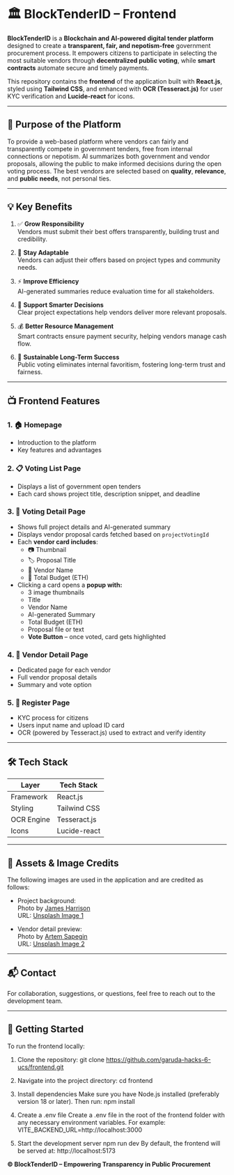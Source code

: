 # 🏛️ BlockTenderID – Frontend

**BlockTenderID** is a **Blockchain and AI-powered digital tender platform** designed to create a **transparent, fair, and nepotism-free** government procurement process. It empowers citizens to participate in selecting the most suitable vendors through **decentralized public voting**, while **smart contracts** automate secure and timely payments.

This repository contains the **frontend** of the application built with **React.js**, styled using **Tailwind CSS**, and enhanced with **OCR (Tesseract.js)** for user KYC verification and **Lucide-react** for icons.

---

## 🚀 Purpose of the Platform

To provide a web-based platform where vendors can fairly and transparently compete in government tenders, free from internal connections or nepotism. AI summarizes both government and vendor proposals, allowing the public to make informed decisions during the open voting process. The best vendors are selected based on **quality**, **relevance**, and **public needs**, not personal ties.

---

## 💡 Key Benefits

1. ✅ **Grow Responsibility**  
   Vendors must submit their best offers transparently, building trust and credibility.

2. 🔄 **Stay Adaptable**  
   Vendors can adjust their offers based on project types and community needs.

3. ⚡ **Improve Efficiency**  
   AI-generated summaries reduce evaluation time for all stakeholders.

4. 🧠 **Support Smarter Decisions**  
   Clear project expectations help vendors deliver more relevant proposals.

5. 💰 **Better Resource Management**  
   Smart contracts ensure payment security, helping vendors manage cash flow.

6. 🌱 **Sustainable Long-Term Success**  
   Public voting eliminates internal favoritism, fostering long-term trust and fairness.

---

## 📺 Frontend Features

### 1. 🏠 **Homepage**
- Introduction to the platform
- Key features and advantages

### 2. 📋 **Voting List Page**
- Displays a list of government open tenders
- Each card shows project title, description snippet, and deadline

### 3. 📄 **Voting Detail Page**
- Shows full project details and AI-generated summary
- Displays vendor proposal cards fetched based on `projectVotingId`
- Each **vendor card includes**:
  - 📷 Thumbnail
  - 🏷️ Proposal Title
  - 🧑 Vendor Name
  - 💸 Total Budget (ETH)
- Clicking a card opens a **popup with:**
  - 3 image thumbnails
  - Title
  - Vendor Name
  - AI-generated Summary
  - Total Budget (ETH)
  - Proposal file or text
  - **Vote Button** – once voted, card gets highlighted

### 4. 🧾 **Vendor Detail Page**
- Dedicated page for each vendor
- Full vendor proposal details
- Summary and vote option

### 5. 📝 **Register Page**
- KYC process for citizens
- Users input name and upload ID card
- OCR (powered by Tesseract.js) used to extract and verify identity

---

## 🛠️ Tech Stack

| Layer        | Tech Stack               |
|--------------|--------------------------|
| Framework    | React.js                 |
| Styling      | Tailwind CSS             |
| OCR Engine   | Tesseract.js             |
| Icons        | Lucide-react             |

---

## 📸 Assets & Image Credits

The following images are used in the application and are credited as follows:

- Project background:  
  Photo by [James Harrison](https://unsplash.com/@jstrippa)  
  URL: [Unsplash Image 1](https://images.unsplash.com/photo-1616861771635-49063a4636ed?q=80&w=3174&auto=format&fit=crop&ixlib=rb-4.1.0&ixid=M3wxMjA3fDB8MHxwaG90by1wYWdlfHx8fGVufDB8fHx8fA%3D%3D)

- Vendor detail preview:  
  Photo by [Artem Sapegin](https://unsplash.com/@sapegin)  
  URL: [Unsplash Image 2](https://images.unsplash.com/photo-1706454566473-d5ca521ea8cb?q=80&w=2071&auto=format&fit=crop&ixlib=rb-4.1.0&ixid=M3wxMjA3fDB8MHxwaG90by1wYWdlfHx8fGVufDB8fHx8fA%3D%3D)

---

## 📬 Contact

For collaboration, suggestions, or questions, feel free to reach out to the development team.

---

## 🧪 Getting Started

To run the frontend locally:

1. Clone the repository:
   git clone https://github.com/garuda-hacks-6-ucs/frontend.git

3. Navigate into the project directory: 
   cd frontend

5. Install dependencies
   Make sure you have Node.js installed (preferably version 18 or later). Then run:
   npm install

7. Create a .env file
   Create a .env file in the root of the frontend folder with any necessary environment variables. For example:
   VITE_BACKEND_URL=http://localhost:3000

9. Start the development server
    npm run dev
   By default, the frontend will be served at:
   http://localhost:5173

**© BlockTenderID – Empowering Transparency in Public Procurement**


